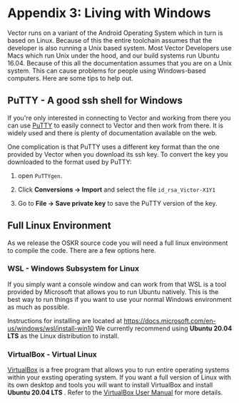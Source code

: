 # Appendix 3: Living with Windows

Vector runs on a variant of the Android Operating System which in turn
is based on Linux. Because of this the entire toolchain assumes that
the developer is also running a Unix based system. Most Vector
Developers use Macs which run Unix under the hood, and our build
systems run Ubuntu 16.04. Because of this all the documentation
assumes that you are on a Unix system. This can cause problems for
people using Windows-based computers. Here are some tips to help out.

## PuTTY - A good ssh shell for Windows

If you're only interested in connecting to Vector and working from
there you can use
[PuTTY](https://www.chiark.greenend.org.uk/~sgtatham/putty/latest.html)
to easily connect to Vector and then work from there. It is widely
used and there is plenty of documentation available on the web.

One complication is that PuTTY uses a different key format than the
one provided by Vector when you download its ssh key. To convert the
key you downloaded to the format used by PuTTY:

1. open `PuTTYgen`.

2. Click **Conversions -> Import** and select the file
   `id_rsa_Victor-X1Y1`

3. Go to **File -> Save private key** to save the PuTTY version of the
   key.

## Full Linux Environment

As we release the OSKR source code you will need a full linux
environment to compile the code. There are a few options here.

### WSL - Windows Subsystem for Linux

If you simply want a console window and can work from that WSL is
a tool provided by Microsoft that allows you to run Ubuntu
natively. This is the best way to run things if you want to use your
normal Windows environment as much as possible.

Instructions for installing are located at
<https://docs.microsoft.com/en-us/windows/wsl/install-win10>
We currently recommend using **Ubuntu 20.04 LTS** as the Linux
distribution to install.

### VirtualBox - Virtual Linux

[VirtualBox](https://www.virtualbox.org/) is a free program that
allows you to run entire operating systems within your exsting
operating system. If you want a full version of Linux with its own
desktop and tools you will want to install VirtualBox and install
**Ubuntu 20.04 LTS** . Refer to the [VirtualBox User
Manual](https://www.virtualbox.org/manual/) for more details.
